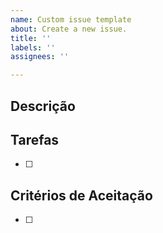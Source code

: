 ```yaml
---
name: Custom issue template
about: Create a new issue.
title: ''
labels: ''
assignees: ''

---
```


## Descrição

## Tarefas
- [ ]

## Critérios de Aceitação
- [ ]
